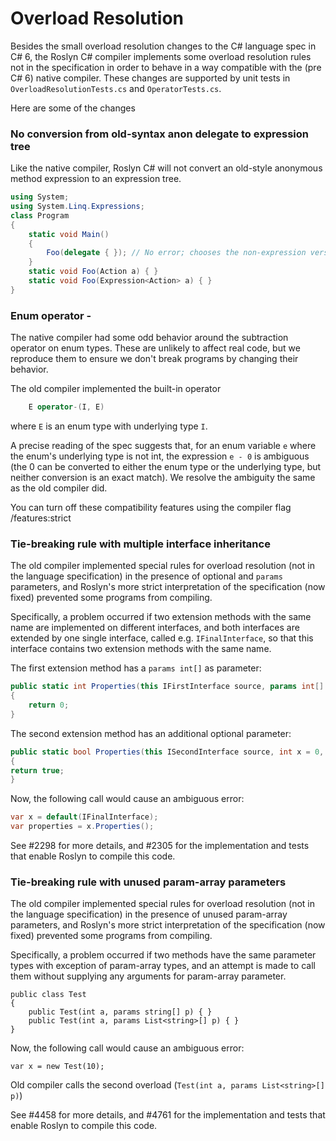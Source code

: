 Overload Resolution
===================

Besides the small overload resolution changes to the C# language spec in C# 6, the Roslyn C# compiler implements some overload resolution rules not in the specification in order to behave in a way compatible with the (pre C# 6) native compiler. These changes are supported by unit tests in `OverloadResolutionTests.cs` and `OperatorTests.cs`.

Here are some of the changes

### No conversion from old-syntax anon delegate to expression tree

Like the native compiler, Roslyn C# will not convert an old-style anonymous method expression to an expression tree.

```cs
using System;
using System.Linq.Expressions;
class Program
{
    static void Main()
    {
        Foo(delegate { }); // No error; chooses the non-expression version.
    }
    static void Foo(Action a) { }
    static void Foo(Expression<Action> a) { }
}
```

### Enum operator -

The native compiler had some odd behavior around the subtraction operator on enum types. These are unlikely to affect real code, but we reproduce them to ensure we don't break programs by changing their behavior.

The old compiler implemented the built-in operator

```cs
	E operator-(I, E)
```

where `E` is an enum type with underlying type `I`.

A precise reading of the spec suggests that, for an enum variable `e` where the enum's underlying type is not int, the expression `e - 0` is ambiguous (the 0 can be converted to either the enum type or the underlying type, but neither conversion is an exact match). We resolve the ambiguity the same as the old compiler did.

You can turn off these compatibility features using the compiler flag
/features:strict

### Tie-breaking rule with multiple interface inheritance

The old compiler implemented special rules for overload resolution (not in the language specification) in the presence of optional and `params ` parameters, and Roslyn's more strict interpretation of the specification (now fixed) prevented some programs from compiling.

Specifically, a problem occurred if two extension methods with the same name are implemented on different interfaces, and both interfaces are extended by one single interface, called e.g. `IFinalInterface`, so that this interface contains two extension methods with the same name. 

The first extension method has a `params int[]` as parameter: 

```cs
public static int Properties(this IFirstInterface source, params int[] x) 
{ 
    return 0; 
}
```
 
The second extension method has an additional optional parameter: 

```cs
public static bool Properties(this ISecondInterface source, int x = 0, params int[] y) 
{ 
return true; 
} 
```

Now, the following call would cause an ambiguous error:

```cs 
var x = default(IFinalInterface); 
var properties = x.Properties();
```

See #2298 for more details, and #2305 for the implementation and tests that enable Roslyn to compile this code.

### Tie-breaking rule with unused param-array parameters

The old compiler implemented special rules for overload resolution (not in the language specification) in the presence of unused param-array parameters, and Roslyn's more strict interpretation of the specification (now fixed) prevented some programs from compiling.

Specifically, a problem occurred if two methods have the same parameter types with exception of param-array types, and an attempt is made to call them without supplying any arguments for param-array parameter.

```
public class Test
{
    public Test(int a, params string[] p) { }
    public Test(int a, params List<string>[] p) { }
}
```

Now, the following call would cause an ambiguous error:

```
var x = new Test(10);
```

Old compiler calls the second overload (```Test(int a, params List<string>[] p)```)

See #4458 for more details, and #4761 for the implementation and tests that enable Roslyn to compile this code.